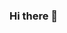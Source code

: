 ### Hi there 👋

<!--
**Akernov/Akernov** is a ✨ _special_ ✨ repository because its `README.md` (this file) appears on your GitHub profile.

Here are some ideas to get you started:

- 🔭 I’m currently working on a small video game
- 🌱 I’m currently learning C++
- 📫 How to reach me: Ideally by email (yahyasyed990@hotmail.com)
- 😄 Pronouns: He/Him
- ⚡ Fun fact: Travelled from the east coast to the west of North America
-->
